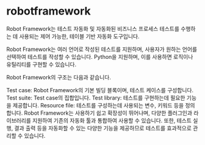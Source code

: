 # robotframework

Robot Framework는 테스트 자동화 및 자동화된 비즈니스 프로세스 테스트를 수행하는 데 사용되는 제어 가능한, 테이블 기반 자동화 도구입니다.

Robot Framework는 여러 언어로 작성된 테스트를 지원하며, 사용자가 원하는 언어를 선택하여 테스트를 작성할 수 있습니다. Python을 지원하며, 이를 사용하면 로직이나 유틸리티를 구현할 수 있습니다.

Robot Framework의 구조는 다음과 같습니다.

Test case: Robot Framework의 기본 빌딩 블록이며, 테스트 케이스를 구성합니다.
Test suite: Test case의 집합입니다.
Test library: 테스트를 구현하는데 필요한 기능을 제공합니다.
Resource file: 테스트를 구성하는데 사용되는 변수, 키워드 등을 정의합니다.
Robot Framework는 사용하기 쉽고 확장성이 뛰어나며, 다양한 플러그인과 라이브러리를 지원하여 기존의 자동화 툴과 통합하여 사용할 수 있습니다. 또한, 테스트 실행, 결과 출력 등을 자동화할 수 있는 다양한 기능을 제공하므로 테스트를 효과적으로 관리할 수 있습니다.
